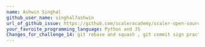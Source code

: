 ```yaml
---
name: Ashwin Singhal
github_user_name: singhal7ashwin
url_of_github_issue: https://github.com/scaleracademy/scaler-open-source-september-challenge/issues/333
your_favroite_programming_language: Python and JS
Changes_for_challenge_14: git rebase and squash , git commit sign practice.
---
```

